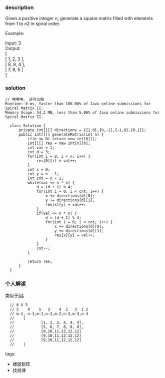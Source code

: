 ### description    
  Given a positive integer n, generate a square matrix filled with elements from 1 to n2 in spiral order.  
    
  Example:  
    
  Input: 3  
  Output:  
  [  
   [ 1, 2, 3 ],  
   [ 8, 9, 4 ],  
   [ 7, 6, 5 ]  
  ]  
### solution    
```    
// 嘿嘿嘿， 还可以嗷  
Runtime: 0 ms, faster than 100.00% of Java online submissions for Spiral Matrix II.  
Memory Usage: 34.2 MB, less than 5.06% of Java online submissions for Spiral Matrix II.  
  
  class Solution {  
      private int[][] directions = {{1,0},{0,-1},{-1,0},{0,1}};  
      public int[][] generateMatrix(int n) {  
          if(n <= 0) return new int[0][];  
          int[][] res = new int[n][n];  
          int val = 1;  
          int d = 3;  
          for(int i = 0; i < n; i++) {  
              res[0][i] = val++;  
          }  
          int x = 0;  
          int y = n - 1;  
          int cnt = n - 1;  
          while(val <= n * n) {  
              d = (d + 1) % 4;  
              for(int i = 0; i < cnt; i++) {  
                  x += directions[d][0];  
                  y += directions[d][1];  
                  res[x][y] = val++;  
              }  
              if(val <= n * n) {  
                  d = (d + 1) % 4;  
                  for(int i = 0; i < cnt; i++) {  
                      x += directions[d][0];  
                      y += directions[d][1];  
                      res[x][y] = val++;  
                  }  
              }  
              cnt--;  
          }  
    
          return res;  
      }  
  }  
```    
    
### 个人解读    
  类似于[54](054_Spiral%20Matrix(Medium).md)  
  ```       
    // 6 X 5    
    // 5    4    5   3    4  2   3  1 2    
    // m-1, n-1,m-1,n-2,m-2,n-3,m-3,n-4    
    //    [    
    //            [1, 2, 3, 4, 4, 4],    
    //            [5, 6, 7, 8, 8, 8],    
    //            [9,10,11,12,12,12]    
    //            [9,10,11,12,12,12]    
    //            [9,10,11,12,12,12]    
    //    ]    
  ```     
    
    
tags:    
  -  螺旋矩阵  
  -  找规律  
